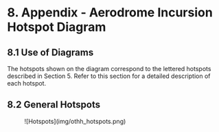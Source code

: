 # 8. Appendix - Aerodrome Incursion Hotspot Diagram
## 8.1 Use of Diagrams
The hotspots shown on the diagram correspond to the lettered hotspots described in Section 5. Refer to this section for a detailed description of each hotspot.

## 8.2 General Hotspots
<figure markdown>
![Hotspots](img/othh_hotspots.png)
</figure>
